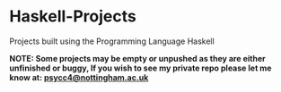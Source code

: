 # Haskell-Projects
Projects built using the Programming Language Haskell

<b>NOTE:<b> Some projects may be <b>empty or unpushed</b> as they are either <b>unfinished or buggy</b>, If you wish to see my private repo please let me know at: <b>psycc4@nottingham.ac.uk</b>
